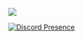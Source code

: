 ![](https://komarev.com/ghpvc/?username=shndowbots)

[![Discord Presence](https://lanyard.cnrad.dev/api/384432675697721344?theme=dark&bg=0E1117&borderRadius=30px)](https://discord.com/users/384432675697721344)
